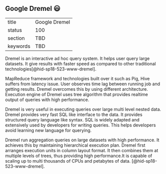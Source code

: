 ## Google Dremel 😃


|          |               |
| -------- | ------------- |
| title    | Google Dremel |
| status   | 100           |
| section  | TBD           |
| keywords | TBD           |



Dremel is an interactive ad hoc query system. It helps user query large 
datasets. It give results with faster speed as compared to other 
traditional technologies[@hid-sp18-523-www-dremel].

MapReduce framework and technologies built over it such as Pig,
 Hive suffers from latency issue. User observes time lag between running 
job and getting results. Dremel overcomes this by using different architecture.  
Execution engine of Dremel uses tree algorithm that provides realtime 
output of queries with high performance.

Dremel is very useful in executing queries over large multi level nested data. 
Dremel provides very fast SQL like interface to the data.
It  provides structured query language like syntax. SQL is widely 
adapted and extensively used by developers for writing queries. This
helps developers avoid learning new language for querying. 

Dremel run aggregation queries on large datasets with high performance. 
It achieves this by maintaining hierarchical execution plan. 
Dremel first arranges execution units in column layout format. It 
then combines them at multiple levels of trees, thus providing high 
performance.It is capable of scaling up to multi thousands of CPUs and 
petabytes of data. [@hid-sp18-523-www-dremel].
